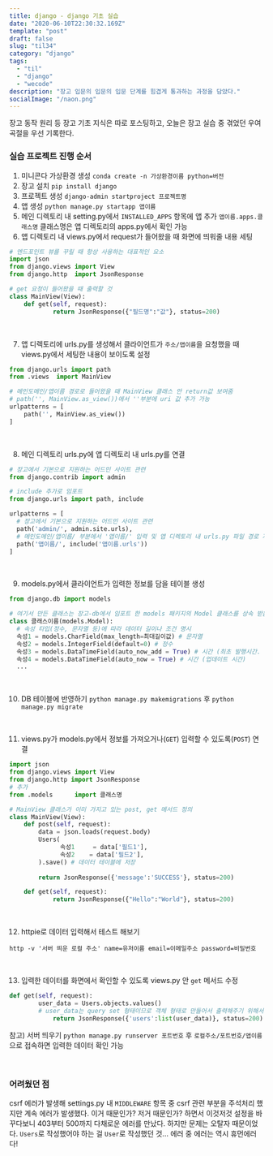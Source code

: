 ```yaml
---
title: django - django 기초 실습
date: "2020-06-10T22:30:32.169Z"
template: "post"
draft: false
slug: "til34"
category: "django"
tags:
  - "til"
  - "django"
  - "wecode"
description: "장고 입문의 입문의 입문 단계를 힘겹게 통과하는 과정을 담았다."
socialImage: "/naon.png"
---
```


장고 동작 원리 등 장고 기초 지식은 따로 포스팅하고, 오늘은 장고 실습 중 겪었던 우여곡절을 우선 기록한다.

### 실습 프로젝트 진행 순서
1. 미니콘다 가상환경 생성 `conda create -n 가상환경이름 python=버전`
2. 장고 설치 `pip install django`
3. 프로젝트 생성 `django-admin startproject 프로젝트명`
4. 앱 생성 `python manage.py startapp 앱이름`
5. 메인 디렉토리 내 setting.py에서 `INSTALLED_APPS` 항목에 앱 추가 `앱이름.apps.클래스명` 클래스명은 앱 디렉토리의 apps.py에서 확인 가능 
6. 앱 디렉토리 내 views.py에서 request가 들어왔을 때 화면에 띄워줄 내용 세팅

```python
# 엔드포인트 뷰를 꾸릴 때 항상 사용하는 대표적인 요소
import json
from django.views import View
from django.http  import JsonResponse

# get 요청이 들어왔을 때 출력할 것
class MainView(View):
    def get(self, request):
		    return JsonResponse({"필드명":"값"}, status=200)
```

<br>

7. 앱 디렉토리에 urls.py를 생성해서 클라이언트가 `주소/앱이름`을 요청했을 때 views.py에서 세팅한 내용이 보이도록 설정

```python
from django.urls import path
from .views  import MainView

# 메인도메인/앱이름 경로로 들어왔을 때 MainView 클래스 안 return값 보여줌
# path('', MainView.as_view())에서 ''부분에 uri 값 추가 가능
urlpatterns = [
    path('', MainView.as_view())
]
```

<br>

8. 메인 디렉토리 urls.py에 앱 디렉토리 내 urls.py를 연결

```python
# 장고에서 기본으로 지원하는 어드민 사이트 관련
from django.contrib import admin

# include 추가로 임포트
from django.urls import path, include

urlpatterns = [
  # 장고에서 기본으로 지원하는 어드민 사이트 관련
  path('admin/', admin.site.urls),
  # 메인도메인/앱이름/ 부분에서 '앱이름/' 입력 및 앱 디렉토리 내 urls.py 파일 경로 지정
  path('앱이름/', include('앱이름.urls'))
]
```

<br>

9. models.py에서 클라이언트가 입력한 정보를 담을 테이블 생성

```python
from django.db import models

# 여기서 만든 클래스는 장고-db에서 임포트 한 models 패키지의 Model 클래스를 상속 받음
class 클래스이름(models.Model):
  # 속성 타입(정수, 문자열 등)에 따라 데이터 길이나 조건 명시
  속성1 = models.CharField(max_length=최대길이값) # 문자열
  속성2 = models.IntegerField(default=0) # 정수
  속성3 = models.DataTimeField(auto_now_add = True) # 시간 (최초 발행시간. 변경 X)
  속성4 = models.DataTimeField(auto_now = True) # 시간 (업데이트 시간)
  ...
```

<br>

10. DB 테이블에 반영하기 `python manage.py makemigrations` 후 `python manage.py migrate`

<br>

11. views.py가 models.py에서 정보를 가져오거나(`GET`) 입력할 수 있도록(`POST`) 연결

```python
import json
from django.views import View
from django.http import JsonResponse
# 추가
from .models      import 클래스명

# MainView 클래스가 이미 가지고 있는 post, get 메서드 정의
class MainView(View):
    def post(self, request):
        data = json.loads(request.body)
        Users(
              속성1     = data['필드1'],
              속성2    = data['필드2'],
        ).save() # 데이터 테이블에 저장
        
        return JsonResponse({'message':'SUCCESS'}, status=200)

    def get(self, request):
		    return JsonResponse({"Hello":"World"}, status=200)
```

<br>

12. httpie로 데이터 입력해서 테스트 해보기

`http -v '서버 띄운 로컬 주소' name=유저이름 email=이메일주소 password=비밀번호`

<br>

13. 입력한 데이터를 화면에서 확인할 수 있도록 views.py 안 `get` 메서드 수정

```python
def get(self, request):
        user_data = Users.objects.values()
        # user_data는 query set 형태이므로 객체 형태로 만들어서 출력해주기 위해서는 list로 만들어주어야 함
		    return JsonResponse({'users':list(user_data)}, status=200)
```

참고) 서버 띄우기 `python manage.py runserver 포트번호` 후 `로컬주소/포트번호/앱이름`으로 접속하면 입력한 데이터 확인 가능

<br>

### 어려웠던 점
csrf 에러가 발생해 settings.py 내 `MIDDLEWARE` 항목 중 csrf 관련 부분을 주석처리 했지만 계속 에러가 발생했다. 이거 때문인가? 저거 때문인가? 하면서 이것저것 설정을 바꾸다보니 403부터 500까지 다채로운 에러를 만났다. 하지만 문제는 오탈자 때문이었다. `Users`로 작성했어야 하는 걸 `User`로 작성했던 것... 에러 중 에러는 역시 휴먼에러다!